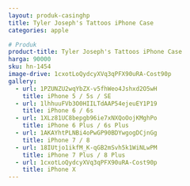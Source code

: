 ```yaml
---
layout: produk-casinghp
title: Tyler Joseph's Tattoos iPhone Case
categories: apple

# Produk
product-title: Tyler Joseph's Tattoos iPhone Case
harga: 90000
sku: hn-1454
image-drive: 1cxotLoQydcyXVq3qPFX90uRA-Cost90p
gallery:
  - url: 1PZUNZU2wqYbZX-v5fhWeo4Jshxd2O5wH
    title: iPhone 5 / 5s / SE
  - url: 1lhhuuFVb3O0HIILTdAAP54ejeuEY1P19
    title: iPhone 6 / 6s
  - url: 1XLz81UC8bepgb96ie7xNXQoOojKMghPo
    title: iPhone 6 Plus / 6s Plus
  - url: 1AKAYhtPLNBi4oPwGP90BDYwgogDCjnGg
    title: iPhone 7 / 8
  - url: 18IUtjo1ikfM_K-qGB2mSvh5k1WiNLwPM
    title: iPhone 7 Plus / 8 Plus
  - url: 1cxotLoQydcyXVq3qPFX90uRA-Cost90p
    title: iPhone X
---
```

